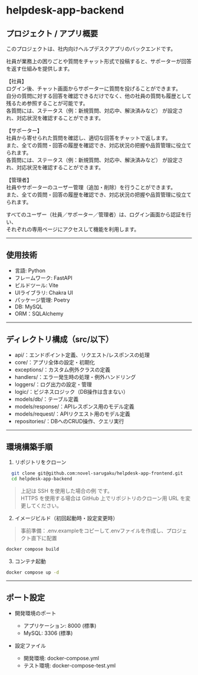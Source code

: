 #  helpdesk-app-backend

##  プロジェクト / アプリ概要
このプロジェクトは、社内向けヘルプデスクアプリのバックエンドです。

社員が業務上の困りごとや質問をチャット形式で投稿すると、サポーターが回答を返す仕組みを提供します。

【社員】  
ログイン後、チャット画面からサポーターに質問を投げることができます。  
自分の質問に対する回答を確認できるだけでなく、他の社員の質問も履歴として残るため参照することが可能です。  
各質問には、ステータス（例：新規質問、対応中、解決済みなど） が設定され、対応状況を確認することができます。  

【サポーター】  
社員から寄せられた質問を確認し、適切な回答をチャットで返します。  
また、全ての質問・回答の履歴を確認でき、対応状況の把握や品質管理に役立てられます。  
各質問には、ステータス（例：新規質問、対応中、解決済みなど） が設定され、対応状況を確認することができます。  

【管理者】  
社員やサポーターのユーザー管理（追加・削除）を行うことができます。  
また、全ての質問・回答の履歴を確認でき、対応状況の把握や品質管理に役立てられます。  

すべてのユーザー（社員／サポーター／管理者）は、ログイン画面から認証を行い、  
それぞれの専用ページにアクセスして機能を利用します。

---

##  使用技術
- 言語: Python
- フレームワーク: FastAPI
- ビルドツール: Vite
- UIライブラリ: Chakra UI
- パッケージ管理: Poetry
- DB: MySQL
- ORM：SQLAlchemy

---

##  ディレクトリ構成（src/以下）
- api/：エンドポイント定義、リクエスト/レスポンスの処理
- core/：アプリ全体の設定・初期化
- exceptions/：カスタム例外クラスの定義
- handlers/：エラー発生時の処理・例外ハンドリング
- loggers/：ログ出力の設定・管理
- logic/：ビジネスロジック（DB操作は含まない）
- models/db/：テーブル定義
- models/response/：APIレスポンス用のモデル定義
- models/request/：APIリクエスト用のモデル定義
- repositories/：DBへのCRUD操作、クエリ実行

---

##  環境構築手順
1. リポジトリをクローン
```bash
  git clone git@github.com:novel-sarugaku/helpdesk-app-frontend.git
  cd helpdesk-app-backend
```
> 上記は SSH を使用した場合の例 です。  
> HTTPS を使用する場合は GitHub 上でリポジトリのクローン用 URL を変更してください。
2. イメージビルド（初回起動時・設定変更時）
> 事前準備：.env.exampleをコピーして.envファイルを作成し、プロジェクト直下に配置
```bash
docker compose build
```
3. コンテナ起動
```bash
docker compose up -d
```

---

##  ポート設定
- 開発環境のポート
  - アプリケーション: 8000 (標準)
  - MySQL: 3306 (標準)

- 設定ファイル
  - 開発環境: docker-compose.yml
  - テスト環境: docker-compose-test.yml
